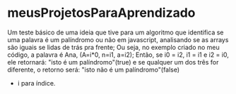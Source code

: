 # meusProjetosParaAprendizado
Um teste básico de uma ideia que tive para um algoritmo que identifica se uma palavra é um palíndromo ou não em javascript, analisando se as arrays são iguais se lidas de trás pra frente;
Ou seja, no exemplo criado no meu código, a palavra é Ana, (A=i*0, n=i1, a=i2); Então, se i0 = i2, i1 = i1 e i2 = i0, ele retornará: "isto é um palíndromo"(true)
e se qualquer um dos três for diferente, o retorno será: "isto não é um palíndromo"(false)

* i para índice.
